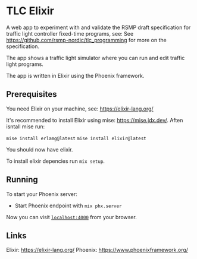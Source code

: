 # TLC Elixir
A web app to experiment with and validate the RSMP draft specification for traffic light controller fixed-time programs, see:
See https://github.com/rsmp-nordic/tlc_programming for more on the specification.

The app shows a traffic light simulator where you can run and edit traffic light programs.

The app is written in Elixir using the Phoenix framework.

## Prerequisites
You need Elixir on your machine, see: https://elixir-lang.org/

It's recommended to install Elixir using mise:  https://mise.jdx.dev/. Aften isntall mise run:

`mise install erlamg@latest`
`mise install elixir@latest`

You should now have elixir.

To install elixir depencies run `mix setup`.

## Running
To start your Phoenix server:

  * Start Phoenix endpoint with `mix phx.server`

Now you can visit [`localhost:4000`](http://localhost:4000) from your browser.

## Links
Elixir: https://elixir-lang.org/
Phoenix: https://www.phoenixframework.org/
